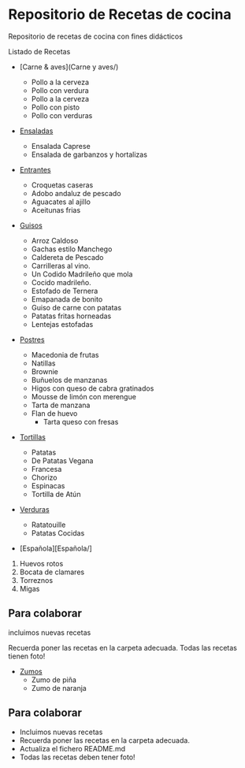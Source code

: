 ﻿# Repositorio de Recetas de cocina
Repositorio de recetas de cocina con fines didácticos

Listado de Recetas

* [Carne & aves](Carne y aves/)
	- Pollo a la cerveza
	- Pollo con verdura
	- Pollo a la cerveza
	- Pollo con pisto
	- Pollo con verduras

* [Ensaladas](Ensaladas/)
	- Ensalada Caprese
	- Ensalada de garbanzos y hortalizas

* [Entrantes](Entrantes/)
	- Croquetas caseras
	- Adobo andaluz de pescado
	- Aguacates al ajillo
	- Aceitunas frias

* [Guisos](Guisos/)
	- Arroz Caldoso
	- Gachas estilo Manchego
	- Caldereta de Pescado
	- Carrilleras al vino.
	- Un Codido Madrileño que mola
	- Cocido madrileño.
	- Estofado de Ternera
	- Emapanada de bonito
	- Guiso de carne con patatas  
	- Patatas fritas horneadas
	- Lentejas estofadas

* [Postres](Postres/)
	- Macedonia de frutas
	- Natillas
	- Brownie
	- Buñuelos de manzanas
	- Higos con queso de cabra gratinados
	- Mousse de limón con merengue
	- Tarta de manzana
  - Flan de huevo
	- Tarta queso con fresas

* [Tortillas](Tortillas/)
	- Patatas
	- De Patatas Vegana
	- Francesa
	- Chorizo
	- Espinacas
	- Tortilla de Atún

* [Verduras](Verduras/)
	- Ratatouille
	- Patatas Cocidas

* [Española][Española/]
1. Huevos rotos
2. Bocata de clamares
3. Torreznos
4. Migas

Para colaborar
--------------

incluimos nuevas recetas

Recuerda poner las recetas en la carpeta adecuada.
Todas las recetas tienen foto!
	
* [Zumos](Zumos/)
	- Zumo de piña
	- Zumo de naranja


Para colaborar
--------------
* Incluimos nuevas recetas
* Recuerda poner las recetas en la carpeta adecuada.
* Actualiza el fichero README.md
* Todas las recetas deben tener foto!